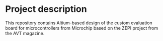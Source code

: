 # Project description

This repository contains Altium-based design of the custom evaluation board for microcontrollers from Microchip based on the ZEPI project
from the AVT magazine.
